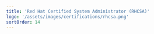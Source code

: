 ```yaml
---
title: 'Red Hat Certified System Administrator (RHCSA)'
logo: '/assets/images/certifications/rhcsa.png'
sortOrder: 14
---
```

